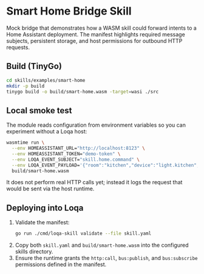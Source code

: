 # Smart Home Bridge Skill

Mock bridge that demonstrates how a WASM skill could forward intents to a Home Assistant deployment. The manifest highlights required message subjects, persistent storage, and host permissions for outbound HTTP requests.

## Build (TinyGo)

```bash
cd skills/examples/smart-home
mkdir -p build
tinygo build -o build/smart-home.wasm -target=wasi ./src
```

## Local smoke test

The module reads configuration from environment variables so you can experiment without a Loqa host:

```bash
wasmtime run \
  --env HOMEASSISTANT_URL="http://localhost:8123" \
  --env HOMEASSISTANT_TOKEN="demo-token" \
  --env LOQA_EVENT_SUBJECT="skill.home.command" \
  --env LOQA_EVENT_PAYLOAD='{"room":"kitchen","device":"light.kitchen","action":"turn_on","payload":"brightness=80"}' \
  build/smart-home.wasm
```

It does not perform real HTTP calls yet; instead it logs the request that would be sent via the host runtime.

## Deploying into Loqa

1. Validate the manifest:
   ```bash
   go run ./cmd/loqa-skill validate --file skill.yaml
   ```
2. Copy both `skill.yaml` and `build/smart-home.wasm` into the configured skills directory.
3. Ensure the runtime grants the `http:call`, `bus:publish`, and `bus:subscribe` permissions defined in the manifest.
